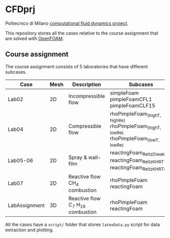 # CFDprj

Politecnico di Milano [computational fluid dynamics project](https://www4.ceda.polimi.it/manifesti/manifesti/controller/ManifestoPublic.do?EVN_DETTAGLIO_RIGA_MANIFESTO=evento&aa=2021&k_cf=225&k_corso_la=469&k_indir=AER&codDescr=051176&lang=IT&semestre=1&idGruppo=4396&idRiga=275024). 

This repository stores all the cases relative to the course assignment that are solved with [OpenFOAM](https://github.com/OpenFOAM/OpenFOAM-9). 

## Course assignment

The course assignment consists of 5 laboratories that have different subcases. 

|Case          | Mesh | Description         | Subcases |
| ---          | ---  | ---                 | --- |
|Lab02         | 2D   | Incompressible flow | simpleFoam <br /> pimpleFoamCFL1 <br /> pimpleFoamCLF15 | 
|Lab04         | 2D   | Compressible flow   | rhoPimpleFoam<sub>(highT, highRe)</sub> <br /> rhoPimpleFoam<sub>(highT, lowRe)</sub> <br /> rhoPimpleFoam<sub>(lowT, lowRe)</sub> |
|Lab05-06      | 2D   | Spray \& wall-film  | reactingFoam<sub>ReitzDiwakar</sub> <br /> reactingFoam<sub>ReitzKHRT</sub> <br /> reactingFoam<sub>ReitzKHRT450</sub> |
|Lab07         | 2D   | Reactive flow <br /> CH<sub>4</sub> combustion               | rhoPimpleFoam <br /> reactingFoam |
|LabAssignment | 3D   | Reactive flow <br /> C<sub>7</sub> H<sub>16</sub> combustion | rhoPimpleFoam <br /> reactingFoam |

All the cases have a `script/` folder that stores `latexData.py` script for data extraction and plotting.

